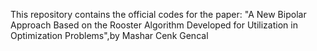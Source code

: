 This repository contains the official codes for the paper: "A New Bipolar Approach Based on the Rooster Algorithm Developed for Utilization in Optimization Problems",by Mashar Cenk Gencal
